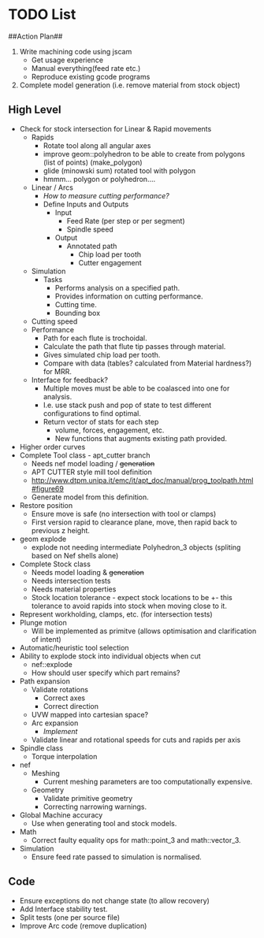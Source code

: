 # TODO List #

##Action Plan##
 1. Write machining code using jscam
    * Get usage experience
    * Manual everything(feed rate etc.)
    * Reproduce existing gcode programs
 2. Complete model generation (i.e. remove material from stock object)

## High Level ##
 * Check for stock intersection for Linear & Rapid movements
    - Rapids
       - Rotate tool along all angular axes
       - improve geom::polyhedron to be able to create from polygons (list of points) (make_polygon)
       - glide (minowski sum) rotated tool with polygon
       - hmmm... polygon or polyhedron....
    - Linear / Arcs
       - *How to measure cutting performance?*
       - Define Inputs and Outputs
          - Input
             - Feed Rate (per step or per segment)
             - Spindle speed
          - Output
             - Annotated path
                - Chip load per tooth
                - Cutter engagement
    - Simulation
       - Tasks
          - Performs analysis on a specified path.
          - Provides information on cutting performance.
          - Cutting time.
          - Bounding box
    - Cutting speed
    - Performance
       - Path for each flute is trochoidal. 
       - Calculate the path that flute tip passes through material.
       - Gives simulated chip load per tooth.
       - Compare with data (tables? calculated from Material hardness?) for MRR.
    - Interface for feedback?
       - Multiple moves must be able to be coalasced into one for analysis.
       - I.e. use stack push and pop of state to test different configurations to find optimal.
       - Return vector of stats for each step
          - volume, forces, engagement, etc.
          - New functions that augments existing path provided.
 * Higher order curves
 * Complete Tool class - apt_cutter branch
    - Needs nef model loading / ~~generation~~
    - APT CUTTER style mill tool definition
    - http://www.dtpm.unipa.it/emc/it/apt_doc/manual/prog_toolpath.html#figure69
    - Generate model from this definition.
 * Restore position
    - Ensure move is safe (no intersection with tool or clamps)
    - First version rapid to clearance plane, move, then rapid back to previous z height.
 * geom explode
    - explode not needing intermediate Polyhedron_3 objects (spliting based on Nef shells alone)
 * Complete Stock class
    - Needs model loading & ~~generation~~
    - Needs intersection tests
    - Needs material properties
    - Stock location tolerance - expect stock locations to be +- this tolerance to avoid rapids into stock when moving close to it.
 * Represent workholding, clamps, etc. (for intersection tests)
 * Plunge motion
    * Will be implemented as primitve (allows optimisation and clarification of intent)
 * Automatic/heuristic tool selection
 * Ability to explode stock into individual objects when cut
    - nef::explode
    - How should user specify which part remains?
 * Path expansion
    - Validate rotations
       - Correct axes
       - Correct direction
    - UVW mapped into cartesian space?
    - Arc expansion
       - *Implement*
    - Validate linear and rotational speeds for cuts and rapids per axis
 * Spindle class
    - Torque interpolation
 * nef
    - Meshing 
       - Current meshing parameters are too computationally expensive.
    - Geometry
       - Validate primitive geometry
       - Correcting narrowing warnings.
 * Global Machine accuracy
    - Use when generating tool and stock models.
 * Math
    - Correct faulty equality ops for math::point_3 and math::vector_3.
 * Simulation
    - Ensure feed rate passed to simulation is normalised.


## Code ##
 * Ensure exceptions do not change state (to allow recovery)
 * Add Interface stability test.
 * Split tests (one per source file)
 * Improve Arc code (remove duplication)
